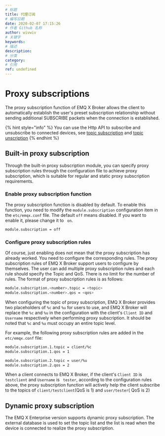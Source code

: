 ```yaml
---
# 标题
title: 代理订阅
# 编写日期
date: 2020-02-07 17:15:26
# 作者 Github 名称
author: wivwiv
# 关键字
keywords:
# 描述
description:
# 分类
category: 
# 引用
ref: undefined
---
```


# Proxy subscriptions

The proxy subscription function of EMQ X Broker allows the client to automatically establish the user's preset subscription relationship without sending additional SUBSCRIBE packets when the connection is established.

{% hint style="info" %}
You can use the Http API to subscribe and unsubscribe to connected devices, see [topic subscription](./http-api.md#endpoint-subscribe) and  [topic unscription](./http-api.md#endpoint-do-unsubscribe)
{% endhint %}


## Built-in proxy subscription

Through the built-in proxy subscription module, you can specify proxy subscription rules through the configuration file to achieve proxy subscription, which is suitable for regular and static proxy subscription requirements.

### Enable proxy subscription function

The proxy subscription function is disabled by default. To enable this function, you need to modify the `module.subscription` configuration item in the `etc/emqx.conf` file. The default `off` means disabled. If you want to enable it, please change it to ` on`.

```bash
module.subscription = off
```

### Configure proxy subscription rules

Of course, just enabling does not mean that the proxy subscription has already worked. You need to configure the corresponding rules. The proxy subscription rules of EMQ X Broker support users to configure by themselves. The user can add multiple proxy subscription rules and each rule should specify the Topic and QoS. There is no limit for the number of rules. The format of proxy subscription rules is as follows:

```bash
module.subscription.<number>.topic = <topic>
module.subscription.<number>.qos = <qos>
```

When configuring the topic of proxy subscription, EMQ X Broker provides two placeholders of  `%c` and `%u` for users to use, and EMQ X Broker will replace the `%c` and `%u` in the configuration with the client's `Client ID` and `Username` respectively when performing proxy subscription. It should be noted that `%c` and `%u` must occupy an entire topic level.

For example, the following proxy subscription rules are added in the  `etc/emqx.conf`  file:

```bash
module.subscription.1.topic = client/%c
module.subscription.1.qos = 1

module.subscription.2.topic = user/%u
module.subscription.2.qos = 2
```

When a client connects to EMQ X Broker, if the client's `Client ID` is ` testclient` and `Username` is ` tester`, according to the configuration rules above, the proxy subscription function will actively help the client subscribe to the topics of `client/testclient`(QoS is 1) and `user/tester`( QoS is 2)


## Dynamic proxy subscription

The EMQ X Enterprise version supports dynamic proxy subscription. The external database is used to set the topic list and the list is read when the device is connected to realize the proxy subscription.

